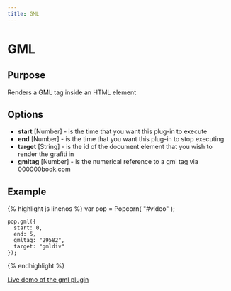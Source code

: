 ```yaml
---
title: GML
---
```

# GML #

## Purpose ##

Renders a GML tag inside an HTML element

## Options ##

* **start** \[Number\] -  is the time that you want this plug-in to execute
* **end** \[Number\] -  is the time that you want this plug-in to stop executing
* **target** \[String\] -  is the id of the document element that you wish to render the grafiti in
* **gmltag** \[Number\] -  is the numerical reference to a gml tag via 000000book.com

## Example ##

{% highlight js linenos %}
    var pop = Popcorn( "#video" );

    pop.gml({
      start: 0,
      end: 5,
      gmltag: "29582",
      target: "gmldiv"
    });
{% endhighlight %}

[Live demo of the gml plugin](http://jsfiddle.net/popcornjs/kzwt8/)
